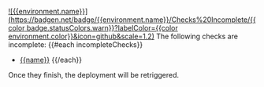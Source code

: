 [![{{environment.name}}](https://badgen.net/badge/{{environment.name}}/Checks%20Incomplete/{{color badge.statusColors.warn}}?labelColor={{color environment.color}}&icon=github&scale=1.2)]({{prdeployPortalUrl}}/{{owner}}/{{repo}}/deployments?environment={{environment.name}} 'Open the queue')
The following checks are incomplete:
{{#each incompleteChecks}}

- [{{name}}]({{html_url}})
{{/each}}

Once they finish, the deployment will be retriggered.
